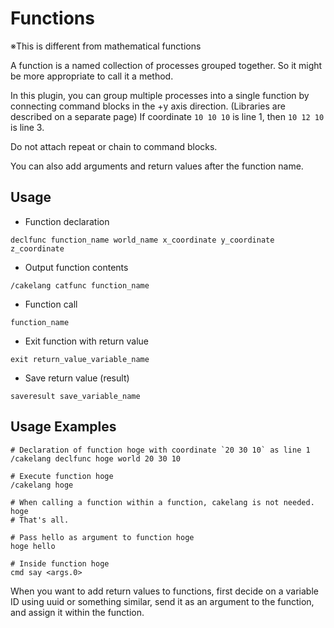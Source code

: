 # Functions
※This is different from mathematical functions

A function is a named collection of processes grouped together. So it might be more appropriate to call it a method.

In this plugin, you can group multiple processes into a single function by connecting command blocks in the +y axis direction. (Libraries are described on a separate page)
If coordinate `10 10 10` is line 1, then `10 12 10` is line 3.

Do not attach repeat or chain to command blocks.

You can also add arguments and return values after the function name.

## Usage
- Function declaration
```
declfunc function_name world_name x_coordinate y_coordinate z_coordinate
```
- Output function contents
```
/cakelang catfunc function_name
```
- Function call
```
function_name
```
- Exit function with return value
```
exit return_value_variable_name
```
- Save return value (result)
```
saveresult save_variable_name
```

## Usage Examples
```
# Declaration of function hoge with coordinate `20 30 10` as line 1
/cakelang declfunc hoge world 20 30 10

# Execute function hoge
/cakelang hoge

# When calling a function within a function, cakelang is not needed.
hoge
# That's all.

# Pass hello as argument to function hoge
hoge hello

# Inside function hoge
cmd say <args.0>

```
When you want to add return values to functions, first decide on a variable ID using uuid or something similar, send it as an argument to the function, and assign it within the function.